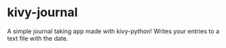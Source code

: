 # kivy-journal
A simple journal taking app made with kivy-python! Writes your entries to a text file with the date.
